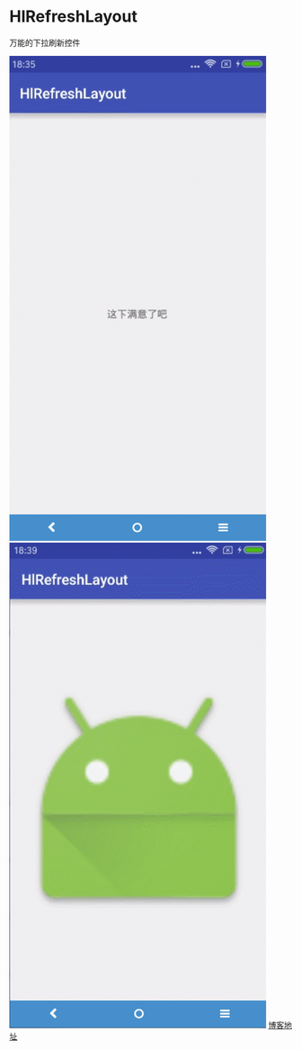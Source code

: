 # HlRefreshLayout
万能的下拉刷新控件

![device-2016-10-24-205105 00_00_00-00_00_9.gif](https://github.com/Hemumu/HlRefreshLayout/blob/master/app/src/main/res/raw/TextView.gif)
![device-2016-10-24-205105 00_00_00-00_00_10.gif](https://github.com/Hemumu/HlRefreshLayout/blob/master/app/src/main/res/raw/ImageView.gif)
[博客地址](http://www.jianshu.com/p/f894ad79e726)
